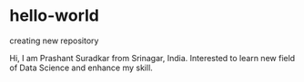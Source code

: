 # hello-world
creating new repository

Hi,
I am Prashant Suradkar from Srinagar, India. Interested to learn new field of Data Science and enhance my skill.
